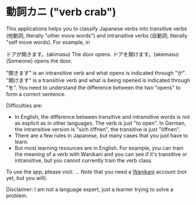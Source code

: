 # 動詞カニ ("verb crab")

This applications helps you to classify Japanese verbs into transitive verbs (他動詞, literally "other move words") and intransitive verbs (自動詞, literally "self move words). For example, in

  ドアが開きます。(akimasu) The door opens.
  ドアを開けます。(akemasu) (Someone) opens the door.

"開きます" is an intransitive verb and what opens is indicated through "が". "開けます" is a transitive verb and what is being opened is indicated through "を". You need to understand the difference between the two "opens" to form a correct sentence.

Difficulties are:

* In English, the difference between transitive and intransitive words is not as explicit as in other languages. The verb is just "to open". In German, the intransitive version is "sich öffnen", the transitive is just "öffnen". 
* There are a few rules in Japanese, but many cases that you just have to learn.
* But most learning resources are in English. For example, you can train the meaning of a verb with Wanikani and you can see if it's transitive or intransitive, but you cannot currently train the verb class.

To use the app, please visit: ... Note that you need a [Wanikani](https://wanikani.com) account (not yet, but you will). 

Disclaimer: I am not a language expert, just a learner trying to solve a problem.